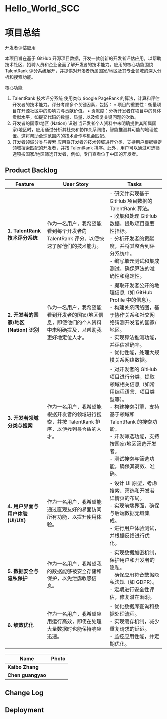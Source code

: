 # Hello_World_SCC
# 项目总结
开发者评估应用

本项目旨在基于 GitHub 开源项目数据，开发一款创新的开发者评估应用，以帮助技术社区、招聘人员和企业全面了解开发者的技术能力。应用的核心功能围绕 TalentRank 评分系统展开，并提供对开发者所属国家/地区及其专业领域的深入分析和搜索功能。

核心功能

 1. TalentRank 技术评分系统
使用类似 Google PageRank 的算法，计算和评估开发者的技术能力。评分考虑多个关键因素，包括：
 • 项目的重要性：衡量项目在开源社区中的影响力与贡献价值。
 • 贡献度：分析开发者在项目中的具体贡献水平，如提交代码的数量、质量、以及修复关键问题的次数。
 2. 开发者的国家/地区 (Nation) 识别
当开发者个人资料中未明确提供其所属国家/地区时，应用通过分析其社交和协作关系网络，智能推测其可能的地理位置。这将帮助全球范围内的技术合作与机会匹配。
 3. 开发者领域分类与搜索
应用将开发者的技术领域进行分类，支持用户根据特定领域搜索匹配的开发者，并按 TalentRank 排序。此外，用户可以通过可选筛选项按国家/地区筛选开发者，例如，专门查看位于中国的开发者。
## Product Backlog
| **Feature**                          | **User Story**                                                                                   | **Tasks**                                                                                                                                                  |
|---------------------------------------|--------------------------------------------------------------------------------------------------|-----------------------------------------------------------------------------------------------------------------------------------------------------------|
| **1. TalentRank 技术评分系统**         | 作为一名用户，我希望能看到每个开发者的 TalentRank 评分，以便快速了解他们的技术能力。              | - 研究并实现基于 GitHub 项目数据的 TalentRank 算法。<br> - 收集和处理 GitHub 数据，提取项目重要性指标。<br> - 分析开发者的贡献度，并将其整合到评分系统中。<br> - 编写单元测试和集成测试，确保算法的准确性和稳定性。 |
| **2. 开发者的国家/地区 (Nation) 识别**| 作为一名用户，我希望能看到开发者的国家/地区信息，即使他们的个人资料中未明确提及，以帮助我更好地定位人才。 | - 提取开发者公开的地理信息（如 GitHub Profile 中的信息）。<br> - 构建关系网络图，基于协作关系和社交网络猜测开发者的国家/地区。<br> - 实现算法推测功能，并评估准确率。<br> - 优化性能，处理大规模关系网络数据。 |
| **3. 开发者领域分类与搜索**           | 作为一名用户，我希望能根据开发者的领域进行搜索，并按 TalentRank 排序，以便找到最合适的人才。      | - 对开发者的 GitHub 项目进行分类，提取领域相关信息（如常用编程语言、项目类型等）。<br> - 构建搜索引擎，支持基于领域和 TalentRank 的搜索功能。<br> - 开发筛选功能，支持按国家/地区筛选开发者。<br> - 测试搜索与筛选功能，确保其高效、准确。 |
| **4. 用户界面与用户体验 (UI/UX)**      | 作为一名用户，我希望能通过直观友好的界面访问所有功能，以提升使用体验。                          | - 设计 UI 原型，考虑搜索、筛选和开发者详情页的布局。<br> - 实现前端界面，确保与后端数据无缝集成。<br> - 进行用户体验测试，并根据反馈进行优化。                          |
| **5. 数据安全与隐私保护**             | 作为一名用户，我希望我的数据能够被安全存储和保护，以免泄露敏感信息。                            | - 实现数据加密机制，保护用户和开发者的隐私。<br> - 确保应用符合数据隐私法规（如 GDPR）。<br> - 定期进行安全性评估，修复潜在漏洞。                                |
| **6. 绩效优化**                       | 作为一名用户，我希望应用运行高效，即使在处理大量数据时也能保持响应迅速。                        | - 优化数据库查询和数据处理流程。<br> - 实现缓存机制，减少重复请求的延迟。<br> - 监控应用性能，并定期优化。                                                |

| Name          | Photo                          |
| ------------- | ------------------------------ |
| **Kaibo Zhang**  ||
|**Chen guangyao**|||

## Change Log

## Deployment
